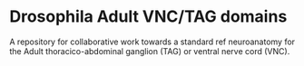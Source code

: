 Drosophila Adult VNC/TAG domains
===================

A repository for collaborative work towards a standard ref neuroanatomy for the Adult thoracico-abdominal ganglion (TAG) or ventral nerve cord (VNC).


